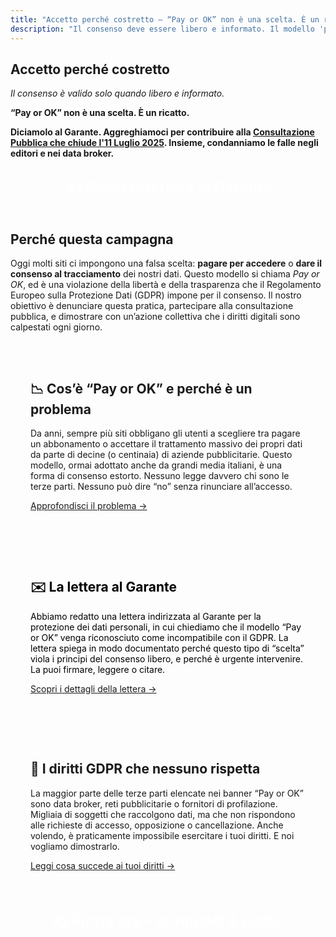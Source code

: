 ```yaml
---
title: "Accetto perché costretto – “Pay or OK” non è una scelta. È un ricatto"
description: "Il consenso deve essere libero e informato. Il modello 'paga o accetta' viola il GDPR. Firma la lettera al Garante e partecipa all'azione collettiva."
---
```


<section>
  <h1>Accetto perché costretto</h1>
  <p><em>Il consenso è valido solo quando libero e informato.</em></p>
  <p><strong>“Pay or OK” non è una scelta. È un ricatto.</strong></p>
  <p><strong>Diciamolo al Garante. Aggreghiamoci per contribuire alla <a href="https://www.garanteprivacy.it/web/guest/home/docweb/-/docweb-display/docweb/10127186">Consultazione Pubblica che chiude l'11 Luglio 2025</a>. Insieme, condanniamo le falle negli editori e nei data broker.</strong></p>
</section>

<section style="text-align: center;">
  <a href="/firma/" style="font-size: 1.5rem; padding: 1rem 2rem; background: var(--rosso); color: white; text-decoration: none; font-weight: bold; display: inline-block;">
    ✍️ Firma la lettera al Garante
  </a>
</section>

<section>
  <h2>Perché questa campagna</h2>
  <p>Oggi molti siti ci impongono una falsa scelta: <strong>pagare per accedere</strong> o <strong>dare il consenso al tracciamento</strong> dei nostri dati. Questo modello si chiama <em>Pay or OK</em>, ed è una violazione della libertà e della trasparenza che il Regolamento Europeo sulla Protezione Dati (GDPR) impone per il consenso. Il nostro obiettivo è denunciare questa pratica, partecipare alla consultazione pubblica, e dimostrare con un’azione collettiva che i diritti digitali sono calpestati ogni giorno.</p>
</section>

<section style="background-color: var(--grigio); padding: 2rem;">
  <h2>📉 Cos’è “Pay or OK” e perché è un problema</h2>
  <p>Da anni, sempre più siti obbligano gli utenti a scegliere tra pagare un abbonamento o accettare il trattamento massivo dei propri dati da parte di decine (o centinaia) di aziende pubblicitarie. Questo modello, ormai adottato anche da grandi media italiani, è una forma di consenso estorto. Nessuno legge davvero chi sono le terze parti. Nessuno può dire “no” senza rinunciare all’accesso.</p>
  <p><a href="/problema/">Approfondisci il problema →</a></p>
</section>

<section style="background-color: var(--giallo); color: black; padding: 2rem;">
  <h2>✉️ La lettera al Garante</h2>
  <p>Abbiamo redatto una lettera indirizzata al Garante per la protezione dei dati personali, in cui chiediamo che il modello “Pay or OK” venga riconosciuto come incompatibile con il GDPR. La lettera spiega in modo documentato perché questo tipo di “scelta” viola i principi del consenso libero, e perché è urgente intervenire. La puoi firmare, leggere o citare.</p>
  <p><a href="/lettera/">Scopri i dettagli della lettera →</a></p>
</section>

<section style="background-color: var(--grigio); padding: 2rem;">
  <h2>🧾 I diritti GDPR che nessuno rispetta</h2>
  <p>La maggior parte delle terze parti elencate nei banner “Pay or OK” sono data broker, reti pubblicitarie o fornitori di profilazione. Migliaia di soggetti che raccolgono dati, ma che non rispondono alle richieste di accesso, opposizione o cancellazione. Anche volendo, è praticamente impossibile esercitare i tuoi diritti. E noi vogliamo dimostrarlo.</p>
  <p><a href="/diritti-negati/">Leggi cosa succede ai tuoi diritti →</a></p>
</section>

<!--
<section style="background-color: var(--giallo); color: black; padding: 2rem;">
  <h2>🤝 L’azione collettiva con Hermes</h2>
  <p>Insieme a <a href="https://hermescenter.org">Hermes Center</a>, stiamo organizzando un’azione collettiva per rappresentare i cittadini nella richiesta diretta ai grandi media e alle terze parti coinvolte nel tracciamento. Hermes agirà come rappresentante legale per conto dei partecipanti, usando i diritti previsti dal GDPR. Più siamo, più contiamo.</p>
  <p><a href="/azione-collettiva/">Partecipa all’azione →</a></p>
</section>
-->

<section style="text-align: center;">
  <a href="/firma/" style="font-size: 1.5rem; padding: 1rem 2rem; background: var(--rosso); color: white; text-decoration: none; font-weight: bold; display: inline-block;">
    ✍️ Firma ora – prima del 9 Luglio
  </a>
</section>
